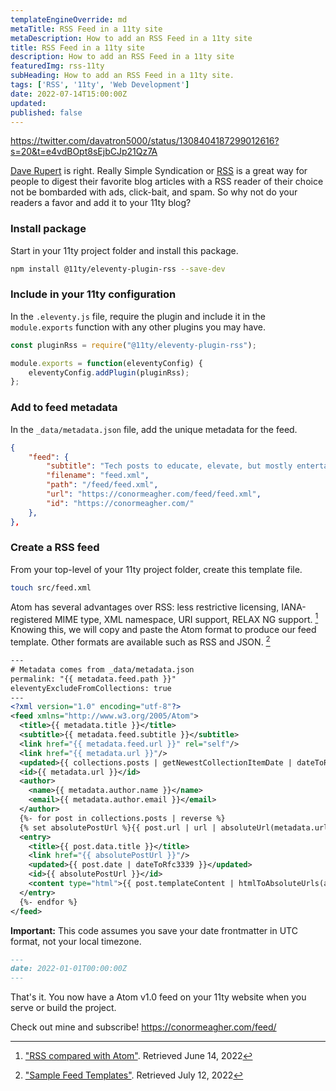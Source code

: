 ```yaml
---
templateEngineOverride: md
metaTitle: RSS Feed in a 11ty site
metaDescription: How to add an RSS Feed in a 11ty site
title: RSS Feed in a 11ty site 
description: How to add an RSS Feed in a 11ty site
featuredImg: rss-11ty
subHeading: How to add an RSS Feed in a 11ty site.
tags: ['RSS', '11ty', 'Web Development']
date: 2022-07-14T15:00:00Z
updated:
published: false
---
```


<div class="col-start-3 col-end-9">

https://twitter.com/davatron5000/status/1308404187299012616?s=20&t=e4vdBOpt8sEjbCJp21Qz7A

[Dave Rupert](https://daverupert.com) is right. Really Simple Syndication or [RSS](https://en.wikipedia.org/wiki/RSS) is a great way for people to digest their favorite blog articles with a RSS reader of their choice not be bombarded with ads, click-bait, and spam. So why not do your readers a favor and add it to your 11ty blog?

### Install package
Start in your 11ty project folder and install this package.
```bash
npm install @11ty/eleventy-plugin-rss --save-dev
```

### Include in your 11ty configuration
In the `.eleventy.js` file, require the plugin and include it in the `module.exports` function with any other plugins you may have.
```js
const pluginRss = require("@11ty/eleventy-plugin-rss");

module.exports = function(eleventyConfig) {
    eleventyConfig.addPlugin(pluginRss);
};
```

### Add to feed metadata
In the `_data/metadata.json` file, add the unique metadata for the feed.
```json
{
	"feed": {
		"subtitle": "Tech posts to educate, elevate, but mostly entertain.",
		"filename": "feed.xml",
		"path": "/feed/feed.xml",
		"url": "https://conormeagher.com/feed/feed.xml",
		"id": "https://conormeagher.com/"
	},
},
```
### Create a RSS feed
From your top-level of your 11ty project folder, create this template file.
```bash
touch src/feed.xml
```

Atom has several advantages over RSS: less restrictive licensing, IANA-registered MIME type, XML namespace, URI support, RELAX NG support. [^1] Knowing this, we will copy and paste the Atom format to produce our feed template. Other formats are available such as RSS and JSON. [^2]

```xml
---
# Metadata comes from _data/metadata.json
permalink: "{{ metadata.feed.path }}"
eleventyExcludeFromCollections: true
---
<?xml version="1.0" encoding="utf-8"?>
<feed xmlns="http://www.w3.org/2005/Atom">
  <title>{{ metadata.title }}</title>
  <subtitle>{{ metadata.feed.subtitle }}</subtitle>
  <link href="{{ metadata.feed.url }}" rel="self"/>
  <link href="{{ metadata.url }}"/>
  <updated>{{ collections.posts | getNewestCollectionItemDate | dateToRfc3339 }}</updated>
  <id>{{ metadata.url }}</id>
  <author>
    <name>{{ metadata.author.name }}</name>
    <email>{{ metadata.author.email }}</email>
  </author>
  {%- for post in collections.posts | reverse %}
  {% set absolutePostUrl %}{{ post.url | url | absoluteUrl(metadata.url) }}{% endset %}
  <entry>
    <title>{{ post.data.title }}</title>
    <link href="{{ absolutePostUrl }}"/>
    <updated>{{ post.date | dateToRfc3339 }}</updated>
    <id>{{ absolutePostUrl }}</id>
    <content type="html">{{ post.templateContent | htmlToAbsoluteUrls(absolutePostUrl) }}</content>
  </entry>
  {%- endfor %}
</feed>
```

**Important:** This code assumes you save your date frontmatter in UTC format, not your local timezone.
```md
---
date: 2022-01-01T00:00:00Z 
---
```

That's it. You now have a Atom v1.0 feed on your 11ty website when you serve or build the project.

Check out mine and subscribe!
https://conormeagher.com/feed/

[^1]: ["RSS compared with Atom"](https://en.wikipedia.org/wiki/RSS#RSS_compared_with_Atom). Retrieved June 14, 2022
[^2]: ["Sample Feed Templates"](https://www.11ty.dev/docs/plugins/rss/#sample-feed-templates). Retrieved July 12, 2022
</div>
